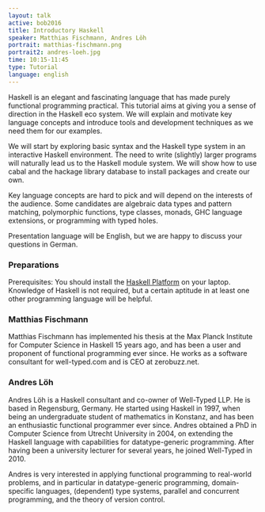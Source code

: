 ```yaml
---
layout: talk
active: bob2016
title: Introductory Haskell
speaker: Matthias Fischmann, Andres Löh
portrait: matthias-fischmann.png
portrait2: andres-loeh.jpg
time: 10:15-11:45
type: Tutorial
language: english
---
```


Haskell is an elegant and fascinating language that has made purely
functional programming practical. This tutorial aims at giving you a
sense of direction in the Haskell eco system. We will explain and
motivate key language concepts and introduce tools and development
techniques as we need them for our examples.

We will start by exploring basic syntax and the Haskell type system in
an interactive Haskell environment. The need to write (slightly)
larger programs will naturally lead us to the Haskell module
system. We will show how to use cabal and the hackage library database
to install packages and create our own.

Key language concepts are hard to pick and will depend on the
interests of the audience. Some candidates are algebraic data types
and pattern matching, polymorphic functions, type classes, monads, GHC
language extensions, or programming with typed holes.

Presentation language will be English, but we are happy to discuss
your questions in German.

### Preparations

Prerequisites: You should install the [Haskell
Platform](https://www.haskell.org/platform/) on your laptop.
Knowledge of Haskell is not required, but a certain aptitude in at
least one other programming language will be helpful.

### Matthias Fischmann

Matthias Fischmann has implemented his thesis at the Max Planck
Institute for Computer Science in Haskell 15 years ago, and has been a
user and proponent of functional programming ever since.  He works as
a software consultant for well-typed.com and is CEO at zerobuzz.net.

### Andres Löh

Andres Löh is a Haskell consultant and co-owner of Well-Typed LLP. He is based
in Regensburg, Germany. He started using Haskell in 1997, when being an
undergraduate student of mathematics in Konstanz, and has been an enthusiastic
functional programmer ever since. Andres obtained a PhD in Computer Science
from Utrecht University in 2004, on extending the Haskell language with
capabilities for datatype-generic programming. After having been a university
lecturer for several years, he joined Well-Typed in 2010. 
 
Andres is very interested in applying functional programming to real-world
problems, and in particular in datatype-generic programming, domain-specific
languages, (dependent) type systems, parallel and concurrent programming, and
the theory of version control. 
